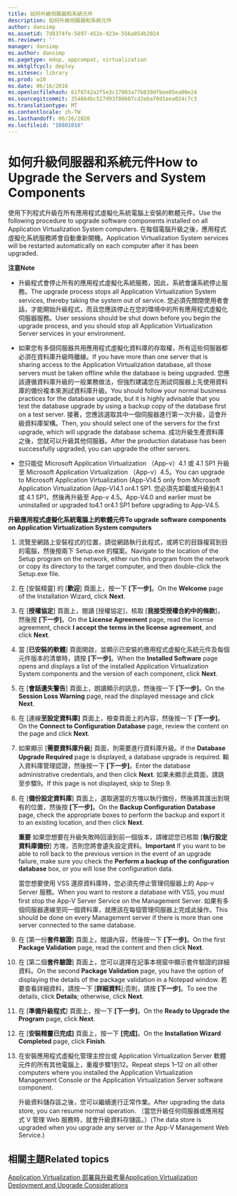 ```yaml
---
title: 如何升級伺服器和系統元件
description: 如何升級伺服器和系統元件
author: dansimp
ms.assetid: 7d8374fe-5897-452e-923e-556a854b2024
ms.reviewer: ''
manager: dansimp
ms.author: dansimp
ms.pagetype: mdop, appcompat, virtualization
ms.mktglfcycl: deploy
ms.sitesec: library
ms.prod: w10
ms.date: 06/16/2016
ms.openlocfilehash: 61f8742a2f5e3c17083a77b839dfbee85ea00e24
ms.sourcegitcommit: 354664bc527d93f80687cd2eba70d1eea024c7c3
ms.translationtype: MT
ms.contentlocale: zh-TW
ms.lasthandoff: 06/26/2020
ms.locfileid: "10801016"
---
```

# <span data-ttu-id="42b12-103">如何升級伺服器和系統元件</span><span class="sxs-lookup"><span data-stu-id="42b12-103">How to Upgrade the Servers and System Components</span></span>


<span data-ttu-id="42b12-104">使用下列程式升級在所有應用程式虛擬化系統電腦上安裝的軟體元件。</span><span class="sxs-lookup"><span data-stu-id="42b12-104">Use the following procedure to upgrade software components installed on all Application Virtualization System computers.</span></span> <span data-ttu-id="42b12-105">在每個電腦升級之後，應用程式虛擬化系統服務將會自動重新開機。</span><span class="sxs-lookup"><span data-stu-id="42b12-105">Application Virtualization System services will be restarted automatically on each computer after it has been upgraded.</span></span>

**<span data-ttu-id="42b12-106">注意</span><span class="sxs-lookup"><span data-stu-id="42b12-106">Note</span></span>**  
-   <span data-ttu-id="42b12-107">升級程式會停止所有的應用程式虛擬化系統服務，因此，系統會讓系統停止服務。</span><span class="sxs-lookup"><span data-stu-id="42b12-107">The upgrade process stops all Application Virtualization System services, thereby taking the system out of service.</span></span> <span data-ttu-id="42b12-108">您必須先關閉使用者會話，才能開始升級程式，而且您應該停止在您的環境中的所有應用程式虛擬化伺服器服務。</span><span class="sxs-lookup"><span data-stu-id="42b12-108">User sessions should be shut down before you begin the upgrade process, and you should stop all Application Virtualization Server services in your environment.</span></span>

-   <span data-ttu-id="42b12-109">如果您有多個伺服器共用應用程式虛擬化資料庫的存取權，所有這些伺服器都必須在資料庫升級時離線。</span><span class="sxs-lookup"><span data-stu-id="42b12-109">If you have more than one server that is sharing access to the Application Virtualization database, all those servers must be taken offline while the database is being upgraded.</span></span> <span data-ttu-id="42b12-110">您應該遵循資料庫升級的一般業務做法，但強烈建議您在測試伺服器上先使用資料庫的備份複本來測試資料庫升級。</span><span class="sxs-lookup"><span data-stu-id="42b12-110">You should follow your normal business practices for the database upgrade, but it is highly advisable that you test the database upgrade by using a backup copy of the database first on a test server.</span></span> <span data-ttu-id="42b12-111">接著，您應該選取其中一個伺服器進行第一次升級，這會升級資料庫架構。</span><span class="sxs-lookup"><span data-stu-id="42b12-111">Then, you should select one of the servers for the first upgrade, which will upgrade the database schema.</span></span> <span data-ttu-id="42b12-112">成功升級生產資料庫之後，您就可以升級其他伺服器。</span><span class="sxs-lookup"><span data-stu-id="42b12-112">After the production database has been successfully upgraded, you can upgrade the other servers.</span></span>

-   <span data-ttu-id="42b12-113">您只能從 Microsoft Application Virtualization （App-v）4.1 或 4.1 SP1 升級至 Microsoft Application Virtualization （App-v）4.5。</span><span class="sxs-lookup"><span data-stu-id="42b12-113">You can upgrade to Microsoft Application Virtualization (App-V)4.5 only from Microsoft Application Virtualization (App-V)4.1 or4.1 SP1.</span></span> <span data-ttu-id="42b12-114">您必須先卸載或升級到4.1 或 4.1 SP1，然後再升級至 App-v 4.5。</span><span class="sxs-lookup"><span data-stu-id="42b12-114">App-V4.0 and earlier must be uninstalled or upgraded to4.1 or4.1 SP1 before upgrading to App-V4.5.</span></span>

 

**<span data-ttu-id="42b12-115">升級應用程式虛擬化系統電腦上的軟體元件</span><span class="sxs-lookup"><span data-stu-id="42b12-115">To upgrade software components on Application Virtualization System computers</span></span>**

1.  <span data-ttu-id="42b12-116">流覽至網路上安裝程式的位置，請從網路執行此程式，或將它的目錄複寫到目的電腦，然後按兩下 Setup.exe 的檔案。</span><span class="sxs-lookup"><span data-stu-id="42b12-116">Navigate to the location of the Setup program on the network, either run this program from the network or copy its directory to the target computer, and then double-click the Setup.exe file.</span></span>

2.  <span data-ttu-id="42b12-117">在 [安裝精靈] 的 [**歡迎**] 頁面上，按一下 **[下一步]**。</span><span class="sxs-lookup"><span data-stu-id="42b12-117">On the **Welcome** page of the Installation Wizard, click **Next**.</span></span>

3.  <span data-ttu-id="42b12-118">在 [**授權協定**] 頁面上，閱讀 [授權協定]，核取 [**我接受授權合約中的條款**]，然後按 **[下一步]**。</span><span class="sxs-lookup"><span data-stu-id="42b12-118">On the **License Agreement** page, read the license agreement, check **I accept the terms in the license agreement**, and click **Next**.</span></span>

4.  <span data-ttu-id="42b12-119">當 [**已安裝的軟體**] 頁面開啟，並顯示已安裝的應用程式虛擬化系統元件及每個元件版本的清單時，請按 **[下一步]**。</span><span class="sxs-lookup"><span data-stu-id="42b12-119">When the **Installed Software** page opens and displays a list of the installed Application Virtualization System components and the version of each component, click **Next**.</span></span>

5.  <span data-ttu-id="42b12-120">在 [**會話遺失警告**] 頁面上，朗讀顯示的訊息，然後按一下 **[下一步]**。</span><span class="sxs-lookup"><span data-stu-id="42b12-120">On the **Session Loss Warning** page, read the displayed message and click **Next**.</span></span>

6.  <span data-ttu-id="42b12-121">在 [連線**至設定資料庫]** 頁面上，檢查頁面上的內容，然後按一下 **[下一步]**。</span><span class="sxs-lookup"><span data-stu-id="42b12-121">On the **Connect to Configuration Database** page, review the content on the page and click **Next**.</span></span>

7.  <span data-ttu-id="42b12-122">如果顯示 [**需要資料庫升級**] 頁面，則需要進行資料庫升級。</span><span class="sxs-lookup"><span data-stu-id="42b12-122">If the **Database Upgrade Required** page is displayed, a database upgrade is required.</span></span> <span data-ttu-id="42b12-123">輸入資料庫管理認證，然後按一下 **[下一步]**。</span><span class="sxs-lookup"><span data-stu-id="42b12-123">Enter the database administrative credentials, and then click **Next**.</span></span> <span data-ttu-id="42b12-124">如果未顯示此頁面，請跳至步驟9。</span><span class="sxs-lookup"><span data-stu-id="42b12-124">If this page is not displayed, skip to Step 9.</span></span>

8.  <span data-ttu-id="42b12-125">在 [**備份設定資料庫**] 頁面上，選取適當的方塊以執行備份，然後將其匯出到現有的位置，然後按 **[下一步]**。</span><span class="sxs-lookup"><span data-stu-id="42b12-125">On the **Backup Configuration Database** page, check the appropriate boxes to perform the backup and export it to an existing location, and then click **Next**.</span></span>

    <span data-ttu-id="42b12-126">**重要** 如果您想要在升級失敗時回滾到前一個版本，請確認您已核取 [**執行設定資料庫備份**] 方塊，否則您將會遺失設定資料。</span><span class="sxs-lookup"><span data-stu-id="42b12-126">**Important** If you want to be able to roll back to the previous version in the event of an upgrade failure, make sure you check the **Perform a backup of the configuration database** box, or you will lose the configuration data.</span></span>

    <span data-ttu-id="42b12-127">當您想要使用 VSS 還原資料庫時，您必須先停止管理伺服器上的 App-v Server 服務。</span><span class="sxs-lookup"><span data-stu-id="42b12-127">When you want to restore a database with VSS, you must first stop the App-V Server Service on the Management Server.</span></span> <span data-ttu-id="42b12-128">如果有多個伺服器連線至同一個資料庫，就應該在每個管理伺服器上完成此操作。</span><span class="sxs-lookup"><span data-stu-id="42b12-128">This should be done on every Management server if there is more than one server connected to the same database.</span></span>

     

9.  <span data-ttu-id="42b12-129">在 [第一份**套件驗證**] 頁面上，閱讀內容，然後按一下 **[下一步]**。</span><span class="sxs-lookup"><span data-stu-id="42b12-129">On the first **Package Validation** page, read the content and then click **Next**.</span></span>

10. <span data-ttu-id="42b12-130">在 [第二個**套件驗證**] 頁面上，您可以選擇在記事本視窗中顯示套件驗證的詳細資料。</span><span class="sxs-lookup"><span data-stu-id="42b12-130">On the second **Package Validation** page, you have the option of displaying the details of the package validation in a Notepad window.</span></span> <span data-ttu-id="42b12-131">若要查看詳細資料，請按一下 [**詳細資料**];否則，請按 **[下一步]**。</span><span class="sxs-lookup"><span data-stu-id="42b12-131">To see the details, click **Details**; otherwise, click **Next**.</span></span>

11. <span data-ttu-id="42b12-132">在 [**準備升級程式**] 頁面上，按一下 **[下一步]**。</span><span class="sxs-lookup"><span data-stu-id="42b12-132">On the **Ready to Upgrade the Program** page, click **Next**.</span></span>

12. <span data-ttu-id="42b12-133">在 [**安裝精靈已完成]** 頁面上，按一下 **[完成]**。</span><span class="sxs-lookup"><span data-stu-id="42b12-133">On the **Installation Wizard Completed** page, click **Finish**.</span></span>

13. <span data-ttu-id="42b12-134">在安裝應用程式虛擬化管理主控台或 Application Virtualization Server 軟體元件的所有其他電腦上，重複步驟1到12。</span><span class="sxs-lookup"><span data-stu-id="42b12-134">Repeat steps 1–12 on all other computers where you installed the Application Virtualization Management Console or the Application Virtualization Server software component.</span></span>

    <span data-ttu-id="42b12-135">升級資料儲存區之後，您可以繼續進行正常作業。</span><span class="sxs-lookup"><span data-stu-id="42b12-135">After upgrading the data store, you can resume normal operation.</span></span> <span data-ttu-id="42b12-136">（當您升級任何伺服器或應用程式 V 管理 Web 服務時，就會升級資料存儲區。）</span><span class="sxs-lookup"><span data-stu-id="42b12-136">(The data store is upgraded when you upgrade any server or the App-V Management Web Service.)</span></span>

## <span data-ttu-id="42b12-137">相關主題</span><span class="sxs-lookup"><span data-stu-id="42b12-137">Related topics</span></span>


[<span data-ttu-id="42b12-138">Application Virtualization 部署與升級考量</span><span class="sxs-lookup"><span data-stu-id="42b12-138">Application Virtualization Deployment and Upgrade Considerations</span></span>](application-virtualization-deployment-and-upgrade-considerations.md)

 

 





